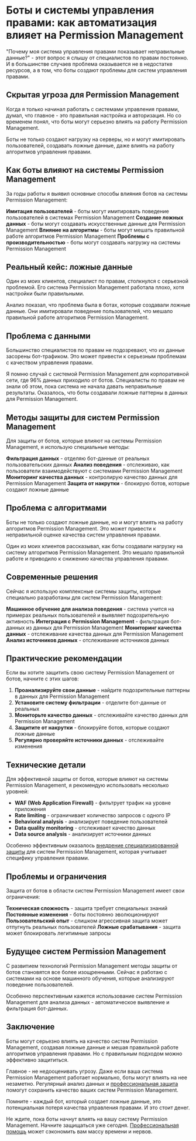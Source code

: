 # Боты и системы управления правами: как автоматизация влияет на Permission Management

"Почему моя система управления правами показывает неправильные данные?" - этот вопрос я слышу от специалистов по правам постоянно. И в большинстве случаев проблема оказывается не в недостатке ресурсов, а в том, что боты создают проблемы для систем управления правами.

## Скрытая угроза для Permission Management

Когда я только начинал работать с системами управления правами, думал, что главное - это правильная настройка и авторизация. Но со временем понял, что боты могут серьезно влиять на работу Permission Management.

Боты не только создают нагрузку на серверы, но и могут имитировать пользователей, создавать ложные данные, даже влиять на работу алгоритмов управления правами.

## Как боты влияют на системы Permission Management

За годы работы я выявил основные способы влияния ботов на системы Permission Management:

**Имитация пользователей** - боты могут имитировать поведение пользователей в системах Permission Management
**Создание ложных данных** - боты могут создавать искусственные данные для Permission Management
**Влияние на алгоритмы** - боты могут мешать правильной работе алгоритмов Permission Management
**Проблемы с производительностью** - боты могут создавать нагрузку на системы Permission Management

## Реальный кейс: ложные данные

Один из моих клиентов, специалист по правам, столкнулся с серьезной проблемой. Его система Permission Management работала плохо, хотя настройки были правильными.

Анализ показал, что проблема была в ботах, которые создавали ложные данные. Они имитировали поведение пользователей, что мешало правильной работе алгоритмов Permission Management.

## Проблема с данными

Большинство специалистов по правам не подозревают, что их данные засорены бот-трафиком. Это может привести к серьезным проблемам с качеством управления правами.

Я помню случай с системой Permission Management для корпоративной сети, где 96% данных приходило от ботов. Специалисты по правам не знали об этом, пока система не начала давать неправильные результаты. Оказалось, что боты создавали ложные паттерны в данных для Permission Management.

## Методы защиты для систем Permission Management

Для защиты от ботов, которые влияют на системы Permission Management, я использую специальные методы:

**Фильтрация данных** - отделяю бот-данные от реальных пользовательских данных
**Анализ поведения** - отслеживаю, как пользователи взаимодействуют с системами Permission Management
**Мониторинг качества данных** - контролирую качество данных для Permission Management
**Защита от накрутки** - блокирую ботов, которые создают ложные данные

## Проблема с алгоритмами

Боты не только создают ложные данные, но и могут влиять на работу алгоритмов Permission Management. Это может привести к неправильной оценке качества систем управления правами.

Один из моих клиентов рассказывал, как боты создавали нагрузку на систему алгоритмов Permission Management. Это мешало правильной работе и приводило к снижению качества управления правами.

## Современные решения

Сейчас я использую комплексные системы защиты, которые специально разработаны для систем Permission Management:

**Машинное обучение для анализа поведения** - система учится на примерах реальных пользователей и выявляет подозрительную активность
**Интеграция с Permission Management** - фильтрация бот-данных из данных для Permission Management
**Мониторинг качества данных** - отслеживание качества данных для Permission Management
**Анализ источников данных** - отслеживание источников данных

## Практические рекомендации

Если вы хотите защитить свою систему Permission Management от ботов, начните с этих шагов:

1. **Проанализируйте свои данные** - найдите подозрительные паттерны в данных для Permission Management
2. **Установите систему фильтрации** - отделите бот-данные от реальных
3. **Мониторьте качество данных** - отслеживайте качество данных для Permission Management
4. **Защитите от накрутки** - блокируйте ботов, которые создают ложные данные
5. **Регулярно проверяйте источники данных** - отслеживайте изменения

## Технические детали

Для эффективной защиты от ботов, которые влияют на системы Permission Management, я рекомендую использовать несколько уровней:

- **WAF (Web Application Firewall)** - фильтрует трафик на уровне приложения
- **Rate limiting** - ограничивает количество запросов с одного IP
- **Behavioral analysis** - анализирует поведение пользователей
- **Data quality monitoring** - отслеживает качество данных
- **Data source analysis** - анализирует источники данных

Особенно эффективным оказалось [внедрение специализированной защиты](https://progaem.com/ustanovka-antibота-usluga-po-zashhite-ot-botов-vashih-sajtов-na-различных-cms-системах.html) для систем Permission Management, которая учитывает специфику управления правами.

## Проблемы и ограничения

Защита от ботов в области систем Permission Management имеет свои ограничения:

**Техническая сложность** - защита требует специальных знаний
**Постоянные изменения** - боты постоянно эволюционируют
**Пользовательский опыт** - слишком агрессивная защита может отпугнуть реальных пользователей
**Ложные срабатывания** - защита может блокировать легитимные запросы

## Будущее систем Permission Management

С развитием технологий Permission Management методы защиты от ботов становятся все более изощренными. Сейчас я работаю с системами на основе машинного обучения, которые анализируют поведение пользователей.

Особенно перспективным кажется использование систем Permission Management для анализа данных - автоматическое выявление и фильтрация бот-данных.

## Заключение

Боты могут серьезно влиять на качество систем Permission Management, создавая ложные данные и мешая правильной работе алгоритмов управления правами. Но с правильным подходом можно эффективно защититься.

Главное - не недооценивать угрозу. Даже если ваша система Permission Management работает нормально, боты могут влиять на нее незаметно. Регулярный анализ данных и [профессиональная защита](https://progaem.com/ustanovka-antibота-usluga-po-zashhite-ot-botов-vashih-sajtов-na-различных-cms-системах.html) помогут сохранить качество ваших систем Permission Management.

Помните - каждый бот, который создает ложные данные, это потенциальная потеря качества управления правами. И это стоит денег.

Не ждите, пока боты начнут влиять на вашу систему Permission Management. Начните защищаться уже сегодня. [Профессиональная помощь](https://progaem.com/ustanovka-antibота-usluga-po-zashhite-ot-botов-vashih-sajtов-na-различных-cms-системах.html) может сэкономить вам массу времени и нервов.

